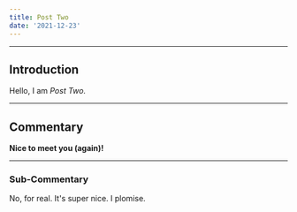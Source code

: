 ```yaml
---
title: Post Two
date: '2021-12-23'
---
```

---
## Introduction

Hello, I am _Post Two._

---
## Commentary

**Nice to meet you (again)!**

---
### Sub-Commentary

No, for real. It's super nice. I plomise.
